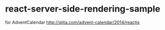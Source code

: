 react-server-side-rendering-sample
==================================

for AdventCalendar http://qiita.com/advent-calendar/2014/reactjs

